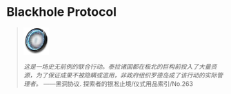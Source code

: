 # Blackhole Protocol

> <img src="icon.png" height="64px" alt="logo">
>
> *这是一场史无前例的联合行动。泰拉诸国都在极北的巨构前投入了大量资源，为了保证成果不被隐瞒或滥用，非政府组织罗德岛成了该行动的实际管理者。* ——黑洞协议. 探索者的银凇止境/仪式用品索引/No.263
